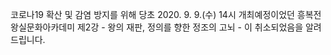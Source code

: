 코로나19 확산 및 감염 방지를 위해 당초 2020. 9. 9.(수) 14시 개최예정이었던 흥복전왕실문화아카데미 제2강 - 왕의 재판, 정의를 향한 정조의 고뇌 - 이 취소되었음을 알려드립니다.